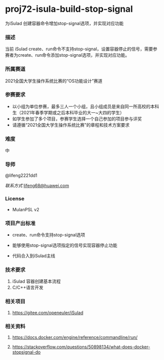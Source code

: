 # proj72-isula-build-stop-signal

为iSulad 创建容器命令增加stop-signal选项，并实现对应功能

### 描述 

当前 iSulad create、run命令不支持stop-signal，设置容器停止的信号，需要参赛者为create、run命令添加stop-signal选项，并实现对应功能。

### 所属赛道

2021全国大学生操作系统比赛的“OS功能设计”赛道



### 参赛要求

- 以小组为单位参赛，最多三人一个小组，且小组成员是来自同一所高校的本科生（2021年春季学期或之后本科毕业的大一~大四的学生）
- 如学生参加了多个项目，参赛学生选择一个自己参加的项目参与评奖
- 请遵循“2021全国大学生操作系统比赛”的章程和技术方案要求 

### 难度 

中

 

### 导师 

@lifeng2221dd1

 

_联系方式_ [lifeng68@huawei.com](mailto:lifeng68@huawei.com)

###  License

- MulanPSL v2

### 项目产出标准 

- create、run命令支持stop-signal选项

- 能够使用stop-signal选项指定的信号实现容器停止功能

- 代码合入到iSulad主线

 

### 技术要求

1. iSulad 容器创建基本流程
2. C/C++语言开发

 

### 相关项目 

1. <https://gitee.com/openeuler/iSulad>

 

### 相关资料 

1. https://docs.docker.com/engine/reference/commandline/run/

2. https://stackoverflow.com/questions/50898134/what-does-docker-stopsignal-do

